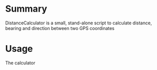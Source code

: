 # Summary
DistanceCalculator is a small, stand-alone script to calculate distance, bearing and direction between two GPS coordinates

# Usage
The calculator
